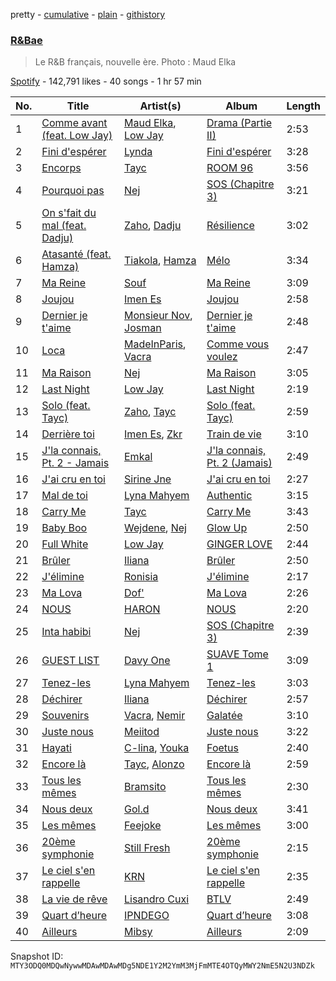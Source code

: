 pretty - [cumulative](/playlists/cumulative/37i9dQZF1DX2LoIIQLAhdb.md) - [plain](/playlists/plain/37i9dQZF1DX2LoIIQLAhdb) - [githistory](https://github.githistory.xyz/mackorone/spotify-playlist-archive/blob/main/playlists/plain/37i9dQZF1DX2LoIIQLAhdb)

### [R&Bae](https://open.spotify.com/playlist/37i9dQZF1DX2LoIIQLAhdb)

> Le R&B français, nouvelle ère\. Photo : Maud Elka

[Spotify](https://open.spotify.com/user/spotify) - 142,791 likes - 40 songs - 1 hr 57 min

| No. | Title | Artist(s) | Album | Length |
|---|---|---|---|---|
| 1 | [Comme avant \(feat\. Low Jay\)](https://open.spotify.com/track/11R3OU6DbqqqKPyXuPD9qM) | [Maud Elka](https://open.spotify.com/artist/2U3zSgyMqytkWn9ZmX94ZR), [Low Jay](https://open.spotify.com/artist/33hTLTCjEmYAKaLspM8M2N) | [Drama \(Partie II\)](https://open.spotify.com/album/0EsDUFsahyHF3yksO3o5vW) | 2:53 |
| 2 | [Fini d'espérer](https://open.spotify.com/track/0DMQwNGCiSzLB2HsfHNAtb) | [Lynda](https://open.spotify.com/artist/2GlEiSHYEKlq9cUYDa9oZb) | [Fini d'espérer](https://open.spotify.com/album/1wjf1dJlUK9bun5IopzmyK) | 3:28 |
| 3 | [Encorps](https://open.spotify.com/track/7LIdkzgw9GofNXPnc6IbV1) | [Tayc](https://open.spotify.com/artist/7gU9VyFRN3JWPJ5oHOil60) | [ROOM 96](https://open.spotify.com/album/6MFyUXJ1YrcHvraPVirOZ1) | 3:56 |
| 4 | [Pourquoi pas](https://open.spotify.com/track/1X0N8oqu5d6K7gTxdPwIBO) | [Nej](https://open.spotify.com/artist/3BQ9mWlgFRfMr5EdNfc10a) | [SOS \(Chapitre 3\)](https://open.spotify.com/album/6oCXtKVOwAtyiAncg4QVWt) | 3:21 |
| 5 | [On s'fait du mal \(feat\. Dadju\)](https://open.spotify.com/track/0wzYG3c6CaroEAz4wTPNVD) | [Zaho](https://open.spotify.com/artist/0vN920jukdAbErvjo2OJ2o), [Dadju](https://open.spotify.com/artist/4sbXXFzEWJY2zsZjelerjX) | [Résilience](https://open.spotify.com/album/7pv5ansWsFSWQbN7uTJvQ2) | 3:02 |
| 6 | [Atasanté \(feat\. Hamza\)](https://open.spotify.com/track/1oXn8nhl44cH6HXqGQnOgY) | [Tiakola](https://open.spotify.com/artist/3vUMXQ9kPnZAQkMkZZ7Hfh), [Hamza](https://open.spotify.com/artist/5gs4Sm2WQUkcGeikMcVHbh) | [Mélo](https://open.spotify.com/album/3YjNC4de1PEvhuyZjMyxJU) | 3:34 |
| 7 | [Ma Reine](https://open.spotify.com/track/2yK1M21AlQ3RLalAmM59Oi) | [Souf](https://open.spotify.com/artist/2tsnxjntsRI6iFL9ZeC0ec) | [Ma Reine](https://open.spotify.com/album/5hj6xIiBVolqqWWj60D2Eh) | 3:09 |
| 8 | [Joujou](https://open.spotify.com/track/6iT9J2d5vY4buhYcNgFUeT) | [Imen Es](https://open.spotify.com/artist/7CW7QdOgRStOg7JktRuZ3E) | [Joujou](https://open.spotify.com/album/5afNscbokNL1uq52RKHO3m) | 2:58 |
| 9 | [Dernier je t'aime](https://open.spotify.com/track/3lFku3uFAQlxhI6HQs2orW) | [Monsieur Nov](https://open.spotify.com/artist/6dCubgboW2yqxg5cnveToX), [Josman](https://open.spotify.com/artist/6dbdXbyAWk2qx8Qttw0knR) | [Dernier je t'aime](https://open.spotify.com/album/6h9eY1yISpJwaiNXZEwe3M) | 2:48 |
| 10 | [Loca](https://open.spotify.com/track/0H5UXo3J6LWUtsNwIgdQr8) | [MadeInParis](https://open.spotify.com/artist/2NRdZaTYZk1CexnDSlnxZU), [Vacra](https://open.spotify.com/artist/5OLkn5GT6EcMuJzjwgvQnu) | [Comme vous voulez](https://open.spotify.com/album/5D6nkb0MJIZxuVKJb4aE5l) | 2:47 |
| 11 | [Ma Raison](https://open.spotify.com/track/1NFS8awse8TQhKZO0ilJXp) | [Nej](https://open.spotify.com/artist/3BQ9mWlgFRfMr5EdNfc10a) | [Ma Raison](https://open.spotify.com/album/7lQCobvDKnOpjMiLG7I4Vx) | 3:05 |
| 12 | [Last Night](https://open.spotify.com/track/7JfGZhzQUeZMHMVVHkhNbc) | [Low Jay](https://open.spotify.com/artist/33hTLTCjEmYAKaLspM8M2N) | [Last Night](https://open.spotify.com/album/04Q7NE1yEOKlnLkh2uhSn9) | 2:19 |
| 13 | [Solo \(feat\. Tayc\)](https://open.spotify.com/track/1TE1TZ7qOLVAcbKh15sxOi) | [Zaho](https://open.spotify.com/artist/0vN920jukdAbErvjo2OJ2o), [Tayc](https://open.spotify.com/artist/7gU9VyFRN3JWPJ5oHOil60) | [Solo \(feat\. Tayc\)](https://open.spotify.com/album/4KUc3hsO1GIJ6y8idURzhj) | 2:59 |
| 14 | [Derrière toi](https://open.spotify.com/track/3cBpa9HYqtxLaGyLDQzbr6) | [Imen Es](https://open.spotify.com/artist/7CW7QdOgRStOg7JktRuZ3E), [Zkr](https://open.spotify.com/artist/2yJ6lsLqG06r9bckSTQRt4) | [Train de vie](https://open.spotify.com/album/1vgaVtoq7sXwucDWv9I7Ez) | 3:10 |
| 15 | [J'la connais, Pt\. 2 \- Jamais](https://open.spotify.com/track/3qUp2s94OKNATynGWVRxAP) | [Emkal](https://open.spotify.com/artist/4ZPLdCBeYJBAjsLTWRcZEs) | [J'la connais, Pt\. 2 \(Jamais\)](https://open.spotify.com/album/2RJUt1iv5BpjxgVsX74MTt) | 2:49 |
| 16 | [J'ai cru en toi](https://open.spotify.com/track/4p0dYYUDf1pcG8gaK9YvWK) | [Sirine Jne](https://open.spotify.com/artist/3ZZZzt75IwYr287gQ161CA) | [J'ai cru en toi](https://open.spotify.com/album/5kt9nh7Yf8qYUZ0l68nHGn) | 2:27 |
| 17 | [Mal de toi](https://open.spotify.com/track/6nSP9koY7i80mhkyCtjzJj) | [Lyna Mahyem](https://open.spotify.com/artist/0Yj3N31EWXHc6e3eDyJPLP) | [Authentic](https://open.spotify.com/album/5cmjUzsRFXb7KyejfkphQ0) | 3:15 |
| 18 | [Carry Me](https://open.spotify.com/track/3vxS3k5siCY0mFfGGTx4pk) | [Tayc](https://open.spotify.com/artist/7gU9VyFRN3JWPJ5oHOil60) | [Carry Me](https://open.spotify.com/album/2hEk1tP9rtBhcwNTNSMkDs) | 3:43 |
| 19 | [Baby Boo](https://open.spotify.com/track/3uuSSAMq7Otspek5jPLVU3) | [Wejdene](https://open.spotify.com/artist/1SxuyHZnLUFyFHGzdGaxZk), [Nej](https://open.spotify.com/artist/3BQ9mWlgFRfMr5EdNfc10a) | [Glow Up](https://open.spotify.com/album/5lxGXboLgqONmIT50uLRO9) | 2:50 |
| 20 | [Full White](https://open.spotify.com/track/2EHkxEurRIbNSObtj2DwLA) | [Low Jay](https://open.spotify.com/artist/33hTLTCjEmYAKaLspM8M2N) | [GINGER LOVE](https://open.spotify.com/album/1XqTyJRbyNXr7cAs3Syc96) | 2:44 |
| 21 | [Brûler](https://open.spotify.com/track/1ruP1lNZ6OqgEm4oPsjz4G) | [Iliana](https://open.spotify.com/artist/7kjWIGGBS3AigeN2Ppkr83) | [Brûler](https://open.spotify.com/album/3DXrpHTK1QllgmpJ3RGeR8) | 2:50 |
| 22 | [J'élimine](https://open.spotify.com/track/1U13A13YafzmqthKXiul91) | [Ronisia](https://open.spotify.com/artist/4krMq8pXkLVTGplpYgHlnV) | [J'élimine](https://open.spotify.com/album/4eHStY9TfFmHRV8iQCAgNo) | 2:17 |
| 23 | [Ma Lova](https://open.spotify.com/track/55kqm5pv3oQcZpClUEHo1C) | [Dof'](https://open.spotify.com/artist/6AnXu050pLMVM8MTNZstJr) | [Ma Lova](https://open.spotify.com/album/69VpibECOEtYba9gZTn36O) | 2:26 |
| 24 | [NOUS](https://open.spotify.com/track/0IKK3A8XAx7QkTwnEEe483) | [HARON](https://open.spotify.com/artist/7z43TluM9EYBKS5io7OYVr) | [NOUS](https://open.spotify.com/album/0AdeOaA497bwfn0PqjoWNT) | 2:20 |
| 25 | [Inta habibi](https://open.spotify.com/track/5nspOXY1J4WLcqUJ1q9fwO) | [Nej](https://open.spotify.com/artist/3BQ9mWlgFRfMr5EdNfc10a) | [SOS \(Chapitre 3\)](https://open.spotify.com/album/6oCXtKVOwAtyiAncg4QVWt) | 2:39 |
| 26 | [GUEST LIST](https://open.spotify.com/track/5vEvOtrShrpAUcDsv8WxjA) | [Davy One](https://open.spotify.com/artist/3QCQdyKtg9Yx1rYYnMb7pz) | [SUAVE Tome 1](https://open.spotify.com/album/5NBBTPy9RGlpeev6iXEuXI) | 3:09 |
| 27 | [Tenez\-les](https://open.spotify.com/track/37ESM3vFbqd9AufCc2Lo8E) | [Lyna Mahyem](https://open.spotify.com/artist/0Yj3N31EWXHc6e3eDyJPLP) | [Tenez\-les](https://open.spotify.com/album/33rtoexxM8t9yLuqCIJOO9) | 3:03 |
| 28 | [Déchirer](https://open.spotify.com/track/58n3lagQzx7m6oUYdlhaqz) | [Iliana](https://open.spotify.com/artist/7kjWIGGBS3AigeN2Ppkr83) | [Déchirer](https://open.spotify.com/album/7EjSTlxv8BlPWR8hoUhfAL) | 2:57 |
| 29 | [Souvenirs](https://open.spotify.com/track/39S74tThedRDddGIRPKtfC) | [Vacra](https://open.spotify.com/artist/5OLkn5GT6EcMuJzjwgvQnu), [Nemir](https://open.spotify.com/artist/5f6nz3iqzrfiUfKOIKvLvd) | [Galatée](https://open.spotify.com/album/0fYC25oqs9YmPIa3V09feB) | 3:10 |
| 30 | [Juste nous](https://open.spotify.com/track/025Li5fBx9Pjyc07Q2w6D4) | [Meiitod](https://open.spotify.com/artist/5DaitIP7Wk4Y2nReCVq2PS) | [Juste nous](https://open.spotify.com/album/5uvrWj1xzYiiE1VGcMqZwe) | 3:22 |
| 31 | [Hayati](https://open.spotify.com/track/17OnTVsTqTEGdinkMfEhPD) | [C\-lina](https://open.spotify.com/artist/4UkywnuqJOUz6YuvuCEyLm), [Youka](https://open.spotify.com/artist/5dDL6ReckbbD5JBnZdobv6) | [Foetus](https://open.spotify.com/album/5vdmZNEqPB9a69Hel2Z8J1) | 2:40 |
| 32 | [Encore là](https://open.spotify.com/track/0yajebaRJVcOQGdh4giqZy) | [Tayc](https://open.spotify.com/artist/7gU9VyFRN3JWPJ5oHOil60), [Alonzo](https://open.spotify.com/artist/2z2TRvloJt4EfUNQp9rHAi) | [Encore là](https://open.spotify.com/album/1YEGYqvsrg8fEltkHGc4tx) | 2:59 |
| 33 | [Tous les mêmes](https://open.spotify.com/track/7lKWxwj3OoCcRrt6jc4ISE) | [Bramsito](https://open.spotify.com/artist/1WDkNp8Duv9QhO246S4dDa) | [Tous les mêmes](https://open.spotify.com/album/0qwV8NjYwXfFAB9lMafnSz) | 2:30 |
| 34 | [Nous deux](https://open.spotify.com/track/7eB8T5wFiukyKGw3gtWyJJ) | [Gol.d](https://open.spotify.com/artist/1iq9ebpFaCHQ4FbAQWnTtV) | [Nous deux](https://open.spotify.com/album/10x2oUxuTk4ezgt0DkJdTL) | 3:41 |
| 35 | [Les mêmes](https://open.spotify.com/track/23rJ3HBSrfti4np2beqIQj) | [Feejoke](https://open.spotify.com/artist/2MQAUk1nYj86hAwsxfHQ1i) | [Les mêmes](https://open.spotify.com/album/1kI2J7T0ZGce0qN4ERZB3E) | 3:00 |
| 36 | [20ème symphonie](https://open.spotify.com/track/2DQOu0QGjeRPJ8NzyUO4l2) | [Still Fresh](https://open.spotify.com/artist/3AGggQTwJaSofLcpDlYhV4) | [20ème symphonie](https://open.spotify.com/album/441i6kpJyPZw9A0zAd5Eqd) | 2:15 |
| 37 | [Le ciel s'en rappelle](https://open.spotify.com/track/32ZKmrDdhJKMV8Hb9ij303) | [KRN](https://open.spotify.com/artist/3qbqyAhAkU804siT3gPzK5) | [Le ciel s'en rappelle](https://open.spotify.com/album/2Tw8WTzH1XNKbQqNq36YVT) | 2:35 |
| 38 | [La vie de rêve](https://open.spotify.com/track/7KjwR9ijEbm3BCVM3CrKnO) | [Lisandro Cuxi](https://open.spotify.com/artist/18B188KE3gPEhXfx15XnhY) | [BTLV](https://open.spotify.com/album/0RVI6Nf64FsFvG8yZJ7JNR) | 2:49 |
| 39 | [Quart d’heure](https://open.spotify.com/track/2oDiYffqlWKYwLtKdDmKqD) | [IPNDEGO](https://open.spotify.com/artist/1NnXEta54oioiS58v4Ahrj) | [Quart d’heure](https://open.spotify.com/album/7mg7WFBAuTHetVMBrvHfFR) | 3:08 |
| 40 | [Ailleurs](https://open.spotify.com/track/56q3vWvUDhVR0yHTtC9RLN) | [Mibsy](https://open.spotify.com/artist/4m3boOebrQnZ6ITM0B7vbB) | [Ailleurs](https://open.spotify.com/album/4Qsy1FwQVGeYD2JkZKUZPH) | 2:09 |

Snapshot ID: `MTY3ODQ0MDQwNywwMDAwMDAwMDg5NDE1Y2M2YmM3MjFmMTE4OTQyMWY2NmE5N2U3NDZk`
